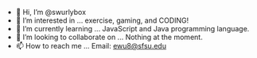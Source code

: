 - 👋 Hi, I’m @swurlybox
- 👀 I’m interested in ... exercise, gaming, and CODING!
- 🌱 I’m currently learning ... JavaScript and Java programming language.
- 💞️ I’m looking to collaborate on ... Nothing at the moment.
- 📫 How to reach me ... Email: ewu8@sfsu.edu

<!---
swurlybox/swurlybox is a ✨ special ✨ repository because its `README.md` (this file) appears on your GitHub profile.
You can click the Preview link to take a look at your changes.
--->
